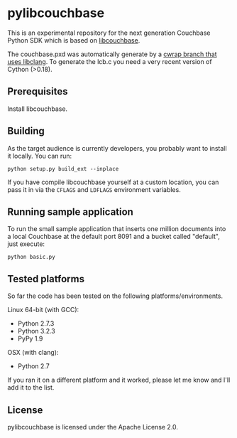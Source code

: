 pylibcouchbase
==============

This is an experimental repository for the next generation Couchbase Python
SDK which is based on [libcouchbase][1].

The couchbase.pxd was automatically generate by a [cwrap branch that uses
libclang][2]. To generate the lcb.c you need a very recent version of
Cython (>0.18).


Prerequisites
-------------

Install libcouchbase.


Building
--------

As the target audience is currently developers, you probably want to install
it locally. You can run:

    python setup.py build_ext --inplace

If you have compile libcouchbase yourself at a custom location, you can pass
it in via the `CFLAGS` and `LDFLAGS` environment variables.


Running sample application
--------------------------

To run the small sample application that inserts one million documents into
a local Couchbase at the default port 8091 and a bucket called "default",
just execute:

    python basic.py


Tested platforms
----------------

So far the code has been tested on the following platforms/environments.

Linux 64-bit (with GCC):

 - Python 2.7.3
 - Python 3.2.3
 - PyPy 1.9

OSX (with clang):

 - Python 2.7


If you ran it on a different platform and it worked, please let me know and
I'll add it to the list.


License
-------

pylibcouchbase is licensed under the Apache License 2.0.



[1]: https://github.com/couchbase/libcouchbase
[2]: https://github.com/geggo/cwrap
